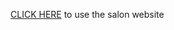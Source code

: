 [CLICK HERE](https://github.com/prabirchakravarty90-hue/saloon.blackandwhite/new/main) to use the salon website
